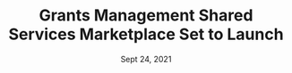 ---
source: Federal News Radio
link: "https://www.nextgov.com/cio-briefing/2021/09/grants-management-shared-services-marketplace-set-launch-end-2021/185600/"
title: Grants Management Shared Services Marketplace Set to Launch
date: Sept 24, 2021

---